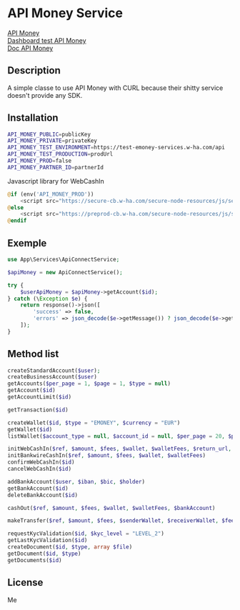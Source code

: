 # API Money Service

[API Money](https://www.api-money.com/)  
[Dashboard test API Money](https://test-emoney-services.w-ha.com/)  
[Doc API Money](https://www.api-money.com/docs/)  

## Description
A simple classe to use API Money with CURL because their shitty service doesn't provide any SDK.

## Installation
```bash
API_MONEY_PUBLIC=publicKey
API_MONEY_PRIVATE=privateKey
API_MONEY_TEST_ENVIRONMENT=https://test-emoney-services.w-ha.com/api
API_MONEY_TEST_PRODUCTION=prodUrl
API_MONEY_PROD=false
API_MONEY_PARTNER_ID=partnerId
```

Javascript library for WebCashIn
```php
@if (env('API_MONEY_PROD'))
    <script src="https://secure-cb.w-ha.com/secure-node-resources/js/secure-cb.min.js"></script>
@else
    <script src="https://preprod-cb.w-ha.com/secure-node-resources/js/secure-cb.min.js"></script>
@endif
```

## Exemple

```php
use App\Services\ApiConnectService;

$apiMoney = new ApiConnectService();

try {
    $userApiMoney = $apiMoney->getAccount($id);
} catch (\Exception $e) {
    return response()->json([
        'success' => false,
        'errors' => json_decode($e->getMessage()) ? json_decode($e->getMessage()) : $e->getMessage(),
    ]);
}
```
## Method list

```php
createStandardAccount($user);
createBusinessAccount($user)
getAccounts($per_page = 1, $page = 1, $type = null)
getAccount($id)
getAccountLimit($id)

getTransaction($id)

createWallet($id, $type = "EMONEY", $currency = "EUR")
getWallet($id)
listWallet($account_type = null, $account_id = null, $per_page = 20, $page = 1) 

initWebCashIn($ref, $amount, $fees, $wallet, $walletFees, $return_url, $lang = "fr")
initBankwireCashIn($ref, $amount, $fees, $wallet, $walletFees)
confirmWebCashIn($id)
cancelWebCashIn($id)

addBankAccount($user, $iban, $bic, $holder)
getBankAccount($id)
deleteBankAccount($id)

cashOut($ref, $amount, $fees, $wallet, $walletFees, $bankAccount)

makeTransfer($ref, $amount, $fees, $senderWallet, $receiverWallet, $feesWallet = null)

requestKycValidation($id, $kyc_level = "LEVEL_2")
getLastKycValidation($id)
createDocument($id, $type, array $file)
getDocument($id, $type)
getDocuments($id)

```

## License
Me
